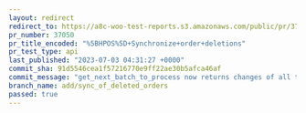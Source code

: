 ```yaml
---
layout: redirect
redirect_to: https://a8c-woo-test-reports.s3.amazonaws.com/public/pr/37050/api/index.html
pr_number: 37050
pr_title_encoded: "%5BHPOS%5D+Synchronize+order+deletions"
pr_test_type: api
last_published: "2023-07-03 04:31:27 +0000"
commit_sha: 91d5546cea1f57216770e9ff22ae30b5afca46af
commit_message: "get_next_batch_to_process now returns changes of all types."
branch_name: add/sync_of_deleted_orders
passed: true
---
```

